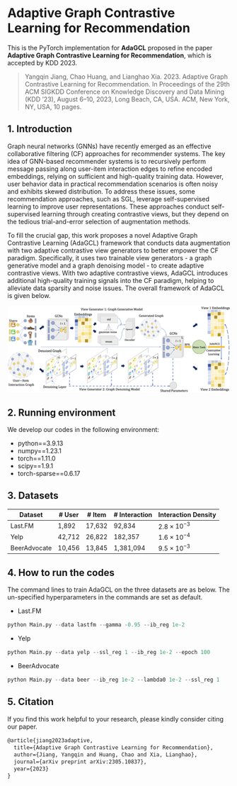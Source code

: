 # Adaptive Graph Contrastive Learning for Recommendation

This is the PyTorch implementation for **AdaGCL** proposed in the paper **Adaptive Graph Contrastive Learning for Recommendation**, which is accepted by KDD 2023.

> Yangqin Jiang, Chao Huang, and Lianghao Xia. 2023. Adaptive Graph Contrastive Learning for Recommendation. In Proceedings of the 29th ACM SIGKDD Conference on Knowledge Discovery and Data Mining (KDD ’23), August 6–10, 2023, Long Beach, CA, USA. ACM, New York, NY, USA, 10 pages.

## 1. Introduction

Graph neural networks (GNNs) have recently emerged as an effective collaborative filtering (CF) approaches for recommender systems. The key idea of GNN-based recommender systems is to recursively perform message passing along user-item interaction edges to refine encoded embeddings, relying on sufficient and high-quality training data. However, user behavior data in practical recommendation scenarios is often noisy and exhibits skewed distribution. To address these issues, some recommendation approaches, such as SGL, leverage self-supervised learning to improve user representations. These approaches conduct self-supervised learning through creating contrastive views, but they depend on the tedious trial-and-error selection of augmentation methods. 

To fill the crucial gap, this work proposes a novel Adaptive Graph Contrastive Learning (AdaGCL) framework that conducts data augmentation with two adaptive contrastive view generators to better empower the CF paradigm. Specifically, it uses two trainable view generators - a graph generative model and a graph denoising model - to create adaptive contrastive views. With two adaptive contrastive views, AdaGCL introduces additional high-quality training signals into the CF paradigm, helping to alleviate data sparsity and noise issues. The overall framework of AdaGCL is given below.

![](./AdaGCL.png)

## 2. Running environment

We develop our codes in the following environment:

- python==3.9.13
- numpy==1.23.1
- torch==1.11.0
- scipy==1.9.1
- torch-sparse==0.6.17

## 3. Datasets

| Dataset      | # User | # Item | # Interaction | Interaction Density |
| ------------ | ------ | ------ | ------------- | ------------------- |
| Last.FM      | 1,892  | 17,632 | 92,834        | 2.8 × $10^{-3}$     |
| Yelp         | 42,712 | 26,822 | 182,357       | 1.6 × $10^{-4}$     |
| BeerAdvocate | 10,456 | 13,845 | 1,381,094     | 9.5 × $10^{-3}$     |

## 4. How to run the codes

The command lines to train AdaGCL on the three datasets are as below. The un-specified hyperparameters in the commands are set as default.

- Last.FM

```python
python Main.py --data lastfm --gamma -0.95 --ib_reg 1e-2
```

- Yelp

```python
python Main.py --data yelp --ssl_reg 1 --ib_reg 1e-2 --epoch 100
```

- BeerAdvocate

```python
python Main.py --data beer --ib_reg 1e-2 --lambda0 1e-2 --ssl_reg 1
```

## 5. Citation

If you find this work helpful to your research, please kindly consider citing our paper.

```
@article{jiang2023adaptive,
  title={Adaptive Graph Contrastive Learning for Recommendation},
  author={Jiang, Yangqin and Huang, Chao and Xia, Lianghao},
  journal={arXiv preprint arXiv:2305.10837},
  year={2023}
}
```